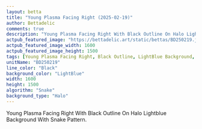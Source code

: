 ```yaml
---
layout: betta
title: "Young Plasma Facing Right (2025-02-19)"
author: Bettadelic
comments: true
description: "Young Plasma Facing Right With Black Outline On Halo Lightblue Background With Snake Pattern."
actpub_featured_image: "https://bettadelic.art/static/bettas/BD250219.jpg"
actpub_featured_image_width: 1600
actpub_featured_image_height: 1500
tags: [Young Plasma Facing Right, Black Outline, LightBlue Background, Halo Background Pattern, Snake Pattern, February 2025]
unitName: "BD250219"
line_color: "Black"
background_color: "LightBlue"
width: 1600
height: 1500
algorithm: "Snake"
background_type: "Halo"
---
```


Young Plasma Facing Right With Black Outline On Halo Lightblue Background With Snake Pattern.
